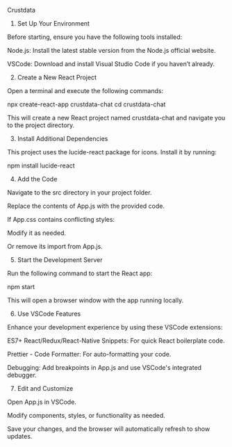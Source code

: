 Crustdata

1. Set Up Your Environment

Before starting, ensure you have the following tools installed:

Node.js: Install the latest stable version from the Node.js official website.

VSCode: Download and install Visual Studio Code if you haven’t already.

2. Create a New React Project

Open a terminal and execute the following commands:

npx create-react-app crustdata-chat
cd crustdata-chat

This will create a new React project named crustdata-chat and navigate you to the project directory.

3. Install Additional Dependencies

This project uses the lucide-react package for icons. Install it by running:

npm install lucide-react

4. Add the Code

Navigate to the src directory in your project folder.

Replace the contents of App.js with the provided code.

If App.css contains conflicting styles:

Modify it as needed.

Or remove its import from App.js.

5. Start the Development Server

Run the following command to start the React app:

npm start

This will open a browser window with the app running locally.

6. Use VSCode Features

Enhance your development experience by using these VSCode extensions:

ES7+ React/Redux/React-Native Snippets: For quick React boilerplate code.

Prettier - Code Formatter: For auto-formatting your code.

Debugging: Add breakpoints in App.js and use VSCode's integrated debugger.

7. Edit and Customize

Open App.js in VSCode.

Modify components, styles, or functionality as needed.

Save your changes, and the browser will automatically refresh to show updates.

